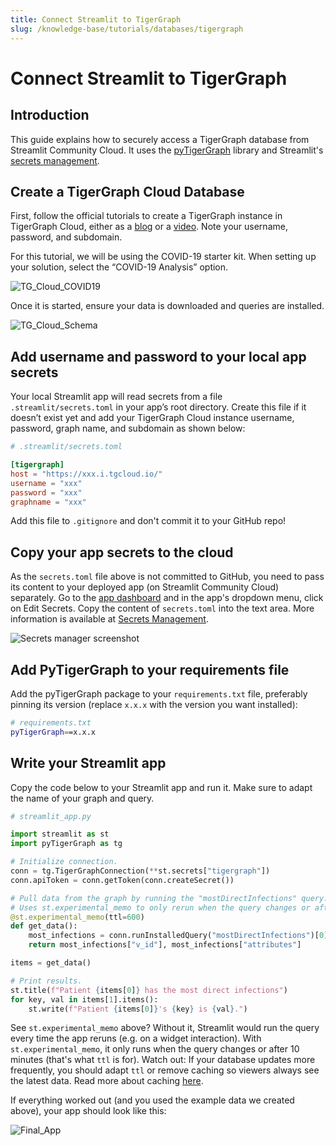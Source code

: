 ```yaml
---
title: Connect Streamlit to TigerGraph
slug: /knowledge-base/tutorials/databases/tigergraph
---
```


# Connect Streamlit to TigerGraph

## Introduction

This guide explains how to securely access a TigerGraph database from Streamlit Community Cloud. It uses the [pyTigerGraph](https://pytigergraph.github.io/pyTigerGraph/GettingStarted/) library and Streamlit's [secrets management](/streamlit-community-cloud/get-started/deploy-an-app/connect-to-data-sources/secrets-management).

## Create a TigerGraph Cloud Database

First, follow the official tutorials to create a TigerGraph instance in TigerGraph Cloud, either as a [blog](https://www.tigergraph.com/blog/getting-started-with-tigergraph-3-0/) or a [video](https://www.youtube.com/watch?v=NtNW2e8MfCQ). Note your username, password, and subdomain.

For this tutorial, we will be using the COVID-19 starter kit. When setting up your solution, select the “COVID-19 Analysis” option.

![TG_Cloud_COVID19](/images/databases/tigergraph-1.png)

Once it is started, ensure your data is downloaded and queries are installed.

![TG_Cloud_Schema](/images/databases/tigergraph-2.png)

## Add username and password to your local app secrets

Your local Streamlit app will read secrets from a file `.streamlit/secrets.toml` in your app’s root directory. Create this file if it doesn’t exist yet and add your TigerGraph Cloud instance username, password, graph name, and subdomain as shown below:

```toml
# .streamlit/secrets.toml

[tigergraph]
host = "https://xxx.i.tgcloud.io/"
username = "xxx"
password = "xxx"
graphname = "xxx"
```

<Important>

Add this file to `.gitignore` and don't commit it to your GitHub repo!

</Important>

## Copy your app secrets to the cloud

As the `secrets.toml` file above is not committed to GitHub, you need to pass its content to your deployed app (on Streamlit Community Cloud) separately. Go to the [app dashboard](https://share.streamlit.io/) and in the app's dropdown menu, click on Edit Secrets. Copy the content of `secrets.toml` into the text area. More information is available at [Secrets Management](/streamlit-community-cloud/get-started/deploy-an-app/connect-to-data-sources/secrets-management).

![Secrets manager screenshot](/images/databases/edit-secrets.png)

## Add PyTigerGraph to your requirements file

Add the pyTigerGraph package to your `requirements.txt` file, preferably pinning its version (replace `x.x.x` with the version you want installed):

```bash
# requirements.txt
pyTigerGraph==x.x.x
```

## Write your Streamlit app

Copy the code below to your Streamlit app and run it. Make sure to adapt the name of your graph and query.

```python
# streamlit_app.py

import streamlit as st
import pyTigerGraph as tg

# Initialize connection.
conn = tg.TigerGraphConnection(**st.secrets["tigergraph"])
conn.apiToken = conn.getToken(conn.createSecret())

# Pull data from the graph by running the "mostDirectInfections" query.
# Uses st.experimental_memo to only rerun when the query changes or after 10 min.
@st.experimental_memo(ttl=600)
def get_data():
    most_infections = conn.runInstalledQuery("mostDirectInfections")[0]["Answer"][0]
    return most_infections["v_id"], most_infections["attributes"]

items = get_data()

# Print results.
st.title(f"Patient {items[0]} has the most direct infections")
for key, val in items[1].items():
    st.write(f"Patient {items[0]}'s {key} is {val}.")
```

See `st.experimental_memo` above? Without it, Streamlit would run the query every time the app reruns (e.g. on a widget interaction). With `st.experimental_memo`, it only runs when the query changes or after 10 minutes (that's what `ttl` is for). Watch out: If your database updates more frequently, you should adapt `ttl` or remove caching so viewers always see the latest data. Read more about caching [here](/library/advanced-features/experimental-cache-primitives).

If everything worked out (and you used the example data we created above), your app should look like this:

![Final_App](/images/databases/tigergraph-3.png)
